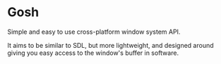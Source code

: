 # Gosh

Simple and easy to use cross-platform window system API.

It aims to be similar to SDL, but more lightweight, and designed around giving you easy access to the window's buffer in software.
